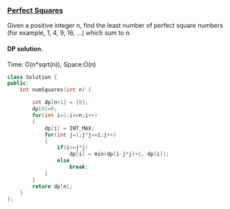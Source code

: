 ### [Perfect Squares](https://leetcode.com/problems/perfect-squares/description/)

Given a positive integer n, find the least number of perfect square numbers (for example, 1, 4, 9, 16, ...) which sum to n.

#### DP solution. 

Time: O(n*sqrt(n)), Space:O(n)

```cpp
class Solution {
public:
    int numSquares(int n) {

        int dp[n+1] = {0};
        dp[0]=0;
        for(int i=1;i<=n;i++)
        {
            dp[i] = INT_MAX;
            for(int j=1;j*j<=i;j++)
            {
                if(i>=j*j)
                    dp[i] = min(dp[i-j*j]+1, dp[i]);
                else
                    break;
            }
        }
        return dp[n];
    }
};
```